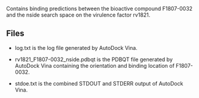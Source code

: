 Contains binding predictions between the bioactive compound F1807-0032 and the nside search space on the virulence factor rv1821.

## Files

- log.txt is the log file generated by AutoDock Vina.

- rv1821_F1807-0032_nside.pdbqt is the PDBQT file generated by AutoDock Vina containing the orientation and binding location of F1807-0032.

- stdoe.txt is the combined STDOUT and STDERR output of AutoDock Vina.

